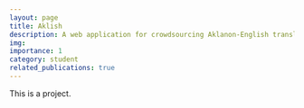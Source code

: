 ```yaml
---
layout: page
title: Aklish
description: A web application for crowdsourcing Aklanon-English translations.
img:
importance: 1
category: student
related_publications: true
---
```


This is a project.